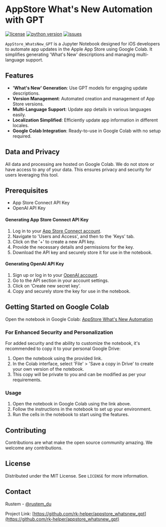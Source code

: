 # AppStore What's New Automation with GPT

[![license](https://img.shields.io/badge/license-MIT-blue.svg)](https://github.com/rk-helper/appstore_whatsnew_gpt/blob/main/LICENSE)
[![python version](https://img.shields.io/badge/python-3.8+-blue.svg)](https://python.org)
[![issues](https://img.shields.io/github/issues/rk-helper/appstore_whatsnew_gpt)](https://github.com/rk-helper/appstore_whatsnew_gpt/issues)


`AppStore_WhatsNew_GPT` is a Jupyter Notebook designed for iOS developers to automate app updates in the Apple App Store using Google Colab. It simplifies generating 'What's New' descriptions and managing multi-language support.

## Features

- **'What's New' Generation**: Use GPT models for engaging update descriptions.
- **Version Management**: Automated creation and management of App Store versions.
- **Multi-Language Support**: Update app details in various languages easily.
- **Localization Simplified**: Efficiently update app information in different locales.
- **Google Colab Integration**: Ready-to-use in Google Colab with no setup required.

## Data and Privacy

All data and processing are hosted on Google Colab. We do not store or have access to any of your data. This ensures privacy and security for users leveraging this tool.


## Prerequisites

- App Store Connect API Key
- OpenAI API Key

#### Generating App Store Connect API Key

1. Log in to your [App Store Connect account](https://appstoreconnect.apple.com/).
2. Navigate to 'Users and Access', and then to the 'Keys' tab.
3. Click on the '+' to create a new API key.
4. Provide the necessary details and permissions for the key.
5. Download the API key and securely store it for use in the notebook.

#### Generating OpenAI API Key

1. Sign up or log in to your [OpenAI account](https://beta.openai.com/signup/).
2. Go to the API section in your account settings.
3. Click on ‘Create new secret key’.
4. Copy and securely store the key for use in the notebook.

## Getting Started on Google Colab

Open the notebook in Google Colab: [AppStore What's New Automation](https://colab.research.google.com/drive/1zi2PId4_Mo-zTj9Idjc_vFzA03ikt78f#scrollTo=dAArQlUsmAIT)

### For Enhanced Security and Personalization

For added security and the ability to customize the notebook, it's recommended to copy it to your personal Google Drive:

1. Open the notebook using the provided link.
2. In the Colab interface, select 'File' > 'Save a copy in Drive' to create your own version of the notebook.
3. This copy will be private to you and can be modified as per your requirements.

### Usage

1. Open the notebook in Google Colab using the link above.
2. Follow the instructions in the notebook to set up your environment.
3. Run the cells in the notebook to start using the features.

## Contributing

Contributions are what make the open source community amazing. We welcome any contributions.


## License

Distributed under the MIT License. See `LICENSE` for more information.

## Contact

Rustem - [@rustem_du](https://twitter.com/rustem_du)

Project Link: [https://github.com/rk-helper/appstore_whatsnew_gpt](https://github.com/rk-helper/appstore_whatsnew_gpt)



